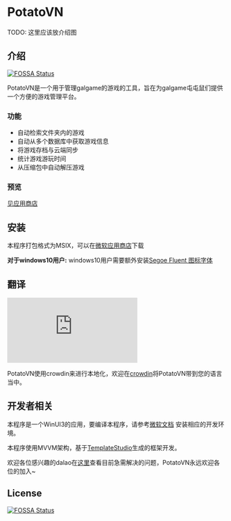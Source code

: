 # PotatoVN
TODO: 这里应该放介绍图

## 介绍
[![FOSSA Status](https://app.fossa.com/api/projects/git%2Bgithub.com%2FGoldenPotato137%2FPotatoVN.svg?type=shield)](https://app.fossa.com/projects/git%2Bgithub.com%2FGoldenPotato137%2FPotatoVN?ref=badge_shield)

PotatoVN是一个用于管理galgame的游戏的工具，旨在为galgame屯屯鼠们提供一个方便的游戏管理平台。

### 功能
* 自动检索文件夹内的游戏
* 自动从多个数据库中获取游戏信息
* 将游戏存档与云端同步
* 统计游戏游玩时间
* 从压缩包中自动解压游戏

### 预览
[见应用商店](https://www.microsoft.com/store/apps/9P9CBKD5HR3W)

## 安装
本程序打包格式为MSIX，可以在[微软应用商店](https://www.microsoft.com/store/apps/9P9CBKD5HR3W)下载

**对于windows10用户:** windows10用户需要额外安装[Segoe Fluent 图标字体](https://aka.ms/SegoeFluentIcons)

## 翻译
![en translation](https://img.shields.io/badge/dynamic/json?color=blue&label=en&style=flat&logo=crowdin&query=%24.progress[?(@.data.languageId==%27en%27)].data.translationProgress&url=https%3A%2F%2Fbadges.awesome-crowdin.com%2Fstats-15790227-581621.json)

PotatoVN使用crowdin来进行本地化，欢迎在[crowdin](https://crowdin.com/project/potatovn)将PotatoVN带到您的语言当中。

## 开发者相关
本程序是一个WinUI3的应用，要编译本程序，请参考[微软文档](https://learn.microsoft.com/zh-cn/windows/apps/windows-app-sdk/set-up-your-development-environment?tabs=cs-vs-community%2Ccpp-vs-community%2Cvs-2022-17-1-a%2Cvs-2022-17-1-b)
安装相应的开发环境。

本程序使用MVVM架构，基于[TemplateStudio](https://github.com/microsoft/TemplateStudio/tree/main/docs/WinUI)生成的框架开发。

欢迎各位感兴趣的dalao在[这里](https://github.com/GoldenPotato137/PotatoVN/discussions/categories/%E5%BC%80%E5%8F%91%E7%8A%B6%E6%80%81)查看目前急需解决的问题，PotatoVN永远欢迎各位的加入~

## License
[![FOSSA Status](https://app.fossa.com/api/projects/git%2Bgithub.com%2FGoldenPotato137%2FPotatoVN.svg?type=large)](https://app.fossa.com/projects/git%2Bgithub.com%2FGoldenPotato137%2FPotatoVN?ref=badge_large)
